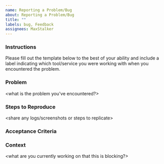 ```yaml
---
name: Reporting a Problem/Bug
about: Reporting a Problem/Bug
title: ""
labels: bug, Feedback
assignees: MaxStalker
---
```


### Instructions

Please fill out the template below to the best of your ability and include a label indicating which tool/service you were working with when you encountered the problem.

### Problem

<what is the problem you've encountered?>

### Steps to Reproduce

<share any logs/screenshots or steps to replicate>

### Acceptance Criteria

<if any>

### Context

<what are you currently working on that this is blocking?>
